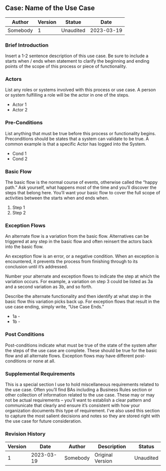 

## Case: Name of the Use Case

| Author   | Version | Statue    | Date       |
| -------- | ------- | --------- | ---------- |
| Somebody | 1       | Unaudited | 2023-03-19 |

### Brief Introduction

Insert a 1-2 sentence description of this use case. Be sure to include a starts when / ends when statement to clarify the beginning and ending points of the scope of this process or piece of functionality.

### Actors

List any roles or systems involved with this process or use case. A person or system fulfilling a role will be the actor in one of the steps.

- Actor 1
- Actor 2

### Pre-Conditions

List anything that must be true before this process or functionality begins. Preconditions should be states that a system can validate to be true. A common example is that a specific Actor has logged into the System.

- Cond 1
- Cond 2

### Basic Flow

The basic flow is the normal course of events, otherwise called the “happy path.” Ask yourself, what happens most of the time and you’ll discover the steps that belong here. You’ll want your basic flow to cover the full scope of activities between the starts when and ends when.

1. Step 1
2. Step 2

### Exception Flows

An alternate flow is a variation from the basic flow. Alternatives can be triggered at any step in the basic flow and often reinsert the actors back into the basic flow. 

An exception flow is an error, or a negative condition. When an exception is encountered, it prevents the process from finishing through to its conclusion until it’s addressed.

Number your alternate and exception flows to indicate the step at which the variation occurs. For example, a variation on step 3 could be listed as 3a and a second variation as 3b, and so forth.

Describe the alternate functionality and then identify at what step in the basic flow this variation picks back up. For exception flows that result in the use case ending, simply write, “Use Case Ends.”

- 1a -
- 1b -

### Post Conditions

Post-conditions indicate what must be true of the state of the system after the steps of the use case are complete. These should be true for the basic flow and all alternate flows. Exception flows may have different post-conditions or none at all.

### Supplemental Requirements

This is a special section I use to hold miscellaneous requirements related to the use case. Often you’ll find BAs including a Business Rules section or other collection of information related to the use case. These may or may not be actual requirements – you’ll want to establish a clear pattern and communicate that clearly and ensure it’s consistent with how your organization documents this type of requirement. I’ve also used this section to capture the most salient decisions and notes so they are stored right with the use case for future consideration. 

### Revision History

| Version | Date       | Author   | Description      | Status    |
| ------- | ---------- | -------- | ---------------- | --------- |
| 1       | 2023-03-19 | Somebody | Original Version | Unaudited |

